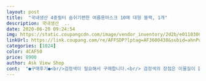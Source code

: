```yaml
---
layout: post 
title:  "국내생산 4중필터 숨쉬기편한 여름용마스크 10매 대형 블랙, 1개" 
description: 국내생산  ..
date: 2020-06-20 09:24:54 
img: https://static.coupangcdn.com/image/vendor_inventory/2d2b/e0110300801d99357d70bfaac829ad582a6f7aa550bd5a4813dcc848c11d.png 
linkUrl: https://link.coupang.com/re/AFFSDP?lptag=AF3600438&subid=ahnPublicAsk&pageKey=1566231128&itemId=2678167763&vendorItemId=70668691673&traceid=V0-113-a00b2de535b5b7cd 
categories: [1024] 
color: 4CAF50 
price: 8900 
author: Ask View Shop 
cont:  "●구매후기●<br/>검정색이 필요해서 구매합니다.<br/> 검정색의 장점은 이물질이 뭍어도<br/>공적마스크에 비하면 조금비싸지만<br/>국내산이라 믿고 구매 ᆢ만족합니다<br/>그리고<br/>꿀팁 공개합니다<br/>냄새도 그다지 안났지만ᆢ<br/>숨쉬기 정말 편하고김도 안서립니다<br/>얼마전 94블랙마스크 30개 12만원주고 샀는데 질이 넘별로라 일회용이라 기대안하고 샀는데 기대이상이네요 가격면에서도 좋고 답답함도 덜하고 디자인도 깔끔하니 울신랑이 넘만족스러워 하네요 전개인적으로 재구매합니다<br/>잘 안보여서 미관상 편합니다.<br/>  흰색은 깨끗해보이긴하나<br/>조금만 뭍어도 지저분해보여서... <br/><br/>커피 내린 원두에 두세요<br/>향긋한 원두 냄새로 잔향을 없애주시며 아주 굿<br/>호불호가 나뉘어서 망설였지만<br/>" 
---
```

